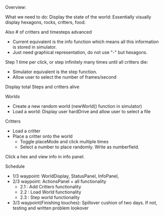 Overview:

What we need to do:
  Display the state of the world: Essentially visually display hexagons, rocks, critters, food.
  
  Also # of critters and timesteps advanced

  * Current equivalent is the info function which means all this information is stored in simulator.
  * Just need graphical representation, do not use "-" but hexagons.
  
  
Step 1 time per click, or step infinitely many times until all critters die:
  
  * Simulator equivalent is the step function.
  * Allow user to select the number of frames/second
    

Display total Steps and critters alive
  
 Worlds
  
  * Create a new random world (newWorld() function in simulator)
  * Load a world: Display user hardDrive and allow user to select a file
  
Critters
  
  * Load a critter
  * Place a critter onto the world
    - Toggle placeMode and click multiple times
    - Select a number to place randomly. Write as numberfield.
  

Click a hex and view info in info panel. 
  
Schedule
  
  * 1/3 waypoint: WorldDisplay, StatusPanel, InfoPanel,
  * 2/3 waypoint: ActionsPanel + all functionality
      - 2.1 : Add Critters functionality
      - 2.2 : Load World functionality
      - 2.3 : Step world functionality
  * 3/3 waypoint(Finishing touches): Spillover cushion of two days. If not, testing and written problem lookover
  
